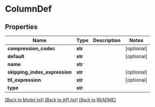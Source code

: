 # ColumnDef

## Properties
Name | Type | Description | Notes
------------ | ------------- | ------------- | -------------
**compression_codec** | **str** |  | [optional] 
**default** | **str** |  | [optional] 
**name** | **str** |  | 
**skipping_index_expression** | **str** |  | [optional] 
**ttl_expression** | **str** |  | [optional] 
**type** | **str** |  | 

[[Back to Model list]](../README.md#documentation-for-models) [[Back to API list]](../README.md#documentation-for-api-endpoints) [[Back to README]](../README.md)

